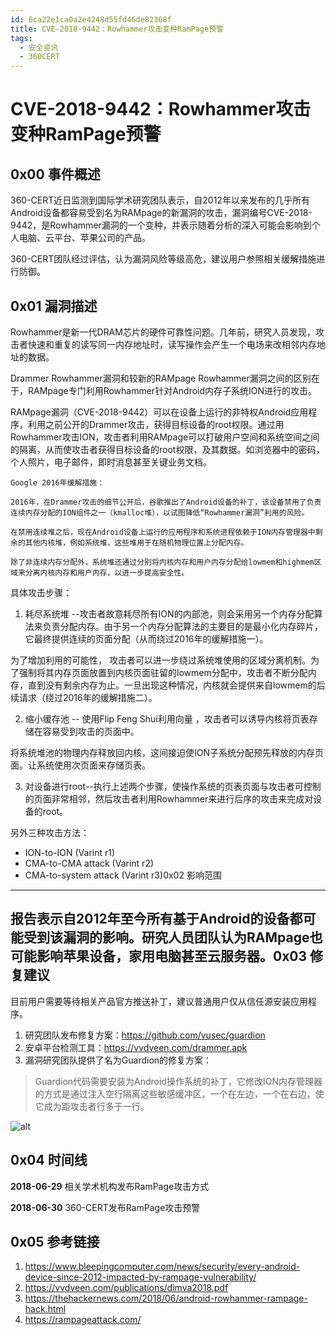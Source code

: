 ```yaml
---
id: 6ca22e1ca0a2e4248d55fd46de82368f
title: CVE-2018-9442：Rowhammer攻击变种RamPage预警
tags: 
  - 安全资讯
  - 360CERT
---
```


# CVE-2018-9442：Rowhammer攻击变种RamPage预警

0x00 事件概述
---------


360-CERT近日监测到国际学术研究团队表示，自2012年以来发布的几乎所有Android设备都容易受到名为RAMpage的新漏洞的攻击，漏洞编号CVE-2018-9442，是Rowhammer漏洞的一个变种，并表示随着分析的深入可能会影响到个人电脑、云平台、苹果公司的产品。


360-CERT团队经过评估，认为漏洞风险等级高危，建议用户参照相关缓解措施进行防御。


0x01 漏洞描述
---------


Rowhammer是新一代DRAM芯片的硬件可靠性问题。几年前，研究人员发现，攻击者快速和重复的读写同一内存地址时，读写操作会产生一个电场来改相邻内存地址的数据。


Drammer Rowhammer漏洞和较新的RAMpage Rowhammer漏洞之间的区别在于，RAMpage专门利用Rowhammer针对Android内存子系统ION进行的攻击。


RAMpage漏洞（CVE-2018-9442）可以在设备上运行的非特权Android应用程序，利用之前公开的Drammer攻击，获得目标设备的root权限。通过用Rowhammer攻击ION，攻击者利用RAMpage可以打破用户空间和系统空间之间的隔离，从而使攻击者获得目标设备的root权限，及其数据。如浏览器中的密码，个人照片，电子邮件，即时消息甚至关键业务文档。



```
Google 2016年缓解措施：

2016年，在Drammer攻击的细节公开后，谷歌推出了Android设备的补丁，该设备禁用了负责连续内存分配的ION组件之一（kmalloc堆），以试图降低“Rowhammer漏洞”利用的风险。

在禁用连续堆之后，现在Android设备上运行的应用程序和系统进程依赖于ION内存管理器中剩余的其他内核堆，例如系统堆，这些堆用于在随机物理位置上分配内存。

除了非连续内存分配外，系统堆还通过分别将内核内存和用户内存分配给lowmem和highmem区域来分离内核内存和用户内存，以进一步提高安全性。

```
具体攻击步骤：


1. 耗尽系统堆 --攻击者故意耗尽所有ION的内部池，则会采用另一个内存分配算法来负责分配内存。由于另一个内存分配算法的主要目的是最小化内存碎片，它最终提供连续的页面分配（从而绕过2016年的缓解措施一）。


为了增加利用的可能性， 攻击者可以进一步绕过系统堆使用的区域分离机制。为了强制将其内存页面放置到内核页面驻留的lowmem分配中，攻击者不断分配内存，直到没有剩余内存为止。一旦出现这种情况，内核就会提供来自lowmem的后续请求（绕过2016年的缓解措施二）。


2. 缩小缓存池 -- 使用Flip Feng Shui利用向量 ，攻击者可以诱导内核将页表存储在容易受到攻击的页面中。


将系统堆池的物理内存释放回内核，这间接迫使ION子系统分配预先释放的内存页面。让系统使用次页面来存储页表。


3. 对设备进行root--执行上述两个步骤，使操作系统的页表页面与攻击者可控制的页面非常相邻，然后攻击者利用Rowhammer来进行后序的攻击来完成对设备的root。


另外三种攻击方法：


* ION-to-ION (Varint r1)
* CMA-to-CMA attack (Varint r2)
* CMA-to-system attack (Varint r3)0x02 影响范围
---------


报告表示自2012年至今所有基于Android的设备都可能受到该漏洞的影响。研究人员团队认为RAMpage也可能影响苹果设备，家用电脑甚至云服务器。0x03 修复建议
---------


目前用户需要等待相关产品官方推送补丁，建议普通用户仅从信任源安装应用程序。


1. 研究团队发布修复方案：<https://github.com/vusec/guardion>
2. 安卓平台检测工具：<https://vvdveen.com/drammer.apk>
3. 漏洞研究团队提供了名为Guardion的修复方案：



> 
> Guardion代码需要安装为Android操作系统的补丁，它修改ION内存管理器的方式是通过注入空行隔离这些敏感缓冲区，一个在左边，一个在右边，使它成为距攻击者行多于一行。
> 
> 
> 


![alt](https://p403.ssl.qhimgs4.com/t011fc2f3c91d7b2f34.png)


0x04 时间线
--------


**2018-06-29** 相关学术机构发布RamPage攻击方式


**2018-06-30** 360-CERT发布RamPage攻击预警


0x05 参考链接
---------


1. <https://www.bleepingcomputer.com/news/security/every-android-device-since-2012-impacted-by-rampage-vulnerability/>
2. <https://vvdveen.com/publications/dimva2018.pdf>
3. <https://thehackernews.com/2018/06/android-rowhammer-rampage-hack.html>
4. <https://rampageattack.com/>


